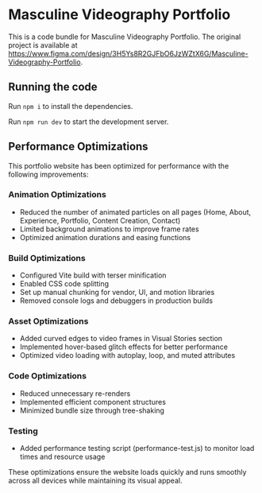 # Masculine Videography Portfolio

This is a code bundle for Masculine Videography Portfolio. The original project is available at https://www.figma.com/design/3H5Ys8R2GJFbO6JzWZtX6G/Masculine-Videography-Portfolio.

## Running the code

Run `npm i` to install the dependencies.

Run `npm run dev` to start the development server.

## Performance Optimizations

This portfolio website has been optimized for performance with the following improvements:

### Animation Optimizations
- Reduced the number of animated particles on all pages (Home, About, Experience, Portfolio, Content Creation, Contact)
- Limited background animations to improve frame rates
- Optimized animation durations and easing functions

### Build Optimizations
- Configured Vite build with terser minification
- Enabled CSS code splitting
- Set up manual chunking for vendor, UI, and motion libraries
- Removed console logs and debuggers in production builds

### Asset Optimizations
- Added curved edges to video frames in Visual Stories section
- Implemented hover-based glitch effects for better performance
- Optimized video loading with autoplay, loop, and muted attributes

### Code Optimizations
- Reduced unnecessary re-renders
- Implemented efficient component structures
- Minimized bundle size through tree-shaking

### Testing
- Added performance testing script (performance-test.js) to monitor load times and resource usage

These optimizations ensure the website loads quickly and runs smoothly across all devices while maintaining its visual appeal.